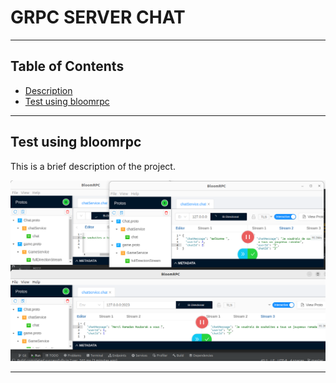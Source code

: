 <!DOCTYPE html>
<html lang="en">
<head>
    <meta charset="UTF-8">
</head>
<body>
    <h1>GRPC SERVER CHAT</h1>
    <hr>
    <h2>Table of Contents</h2>
    <ul>
        <li><a href="#description">Description</a></li>
        <li><a href="#installation">Test using bloomrpc</a></li>
    </ul>
    <hr>
      <div class="container">
        <div class="text-container">
            <h2 id="description">Test using bloomrpc</h2>
            <p>This is a brief description of the project.</p>
        </div>
      </div>
    <div class="container">
        <div class="image-container">
            <img class="image" src="grpcServerChat.png" alt="Test using Blomrpc">
        </div>
    </div>
    <hr>
    
 
</body>
</html>

